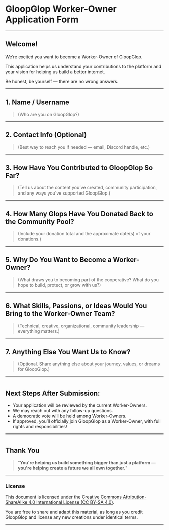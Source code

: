 # **GloopGlop Worker-Owner Application Form**

---

## **Welcome!**

We’re excited you want to become a Worker-Owner of GloopGlop.

This application helps us understand your contributions to the platform and your vision for helping us build a better internet.

Be honest, be yourself — there are no wrong answers.

---

## **1. Name / Username**

> (Who are you on GloopGlop?)

---

## **2. Contact Info (Optional)**

> (Best way to reach you if needed — email, Discord handle, etc.)

---

## **3. How Have You Contributed to GloopGlop So Far?**

> (Tell us about the content you’ve created, community participation, and any ways you've supported GloopGlop.)

---

## **4. How Many Glops Have You Donated Back to the Community Pool?**

> (Include your donation total and the approximate date(s) of your donations.)

---

## **5. Why Do You Want to Become a Worker-Owner?**

> (What draws you to becoming part of the cooperative? What do you hope to build, protect, or grow with us?)

---

## **6. What Skills, Passions, or Ideas Would You Bring to the Worker-Owner Team?**

> (Technical, creative, organizational, community leadership — everything matters.)

---

## **7. Anything Else You Want Us to Know?**

> (Optional. Share anything else about your journey, values, or dreams for GloopGlop.)

---

#  
## **Next Steps After Submission:**

- Your application will be reviewed by the current Worker-Owners.
- We may reach out with any follow-up questions.
- A democratic vote will be held among Worker-Owners.
- If approved, you’ll officially join GloopGlop as a Worker-Owner, with full rights and responsibilities!

---

#  
## **Thank You**

> "**You're helping us build something bigger than just a platform — you're helping create a future we all own together.**"

---

### License

This document is licensed under the [Creative Commons Attribution-ShareAlike 4.0 International License (CC BY-SA 4.0)](https://creativecommons.org/licenses/by-sa/4.0/).

You are free to share and adapt this material, as long as you credit GloopGlop and license any new creations under identical terms.

---
